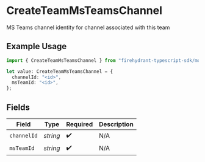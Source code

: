 # CreateTeamMsTeamsChannel

MS Teams channel identity for channel associated with this team

## Example Usage

```typescript
import { CreateTeamMsTeamsChannel } from "firehydrant-typescript-sdk/models/components";

let value: CreateTeamMsTeamsChannel = {
  channelId: "<id>",
  msTeamId: "<id>",
};
```

## Fields

| Field              | Type               | Required           | Description        |
| ------------------ | ------------------ | ------------------ | ------------------ |
| `channelId`        | *string*           | :heavy_check_mark: | N/A                |
| `msTeamId`         | *string*           | :heavy_check_mark: | N/A                |